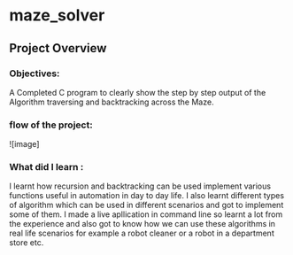 # maze_solver

## Project Overview

### Objectives:
A Completed C program to clearly show the step by step output of the Algorithm traversing and backtracking across the Maze.

### flow of the project:
![image]


### What did I learn :
I learnt how recursion and backtracking can be used implement various functions useful in automation in day to day life.
I also learnt different types of algorithm which can be used in  different scenarios and got to implement some of them.
I made a live apllication in command line so learnt a lot from the experience and also got to know how we can use these algorithms in real life scenarios for example a robot cleaner or a robot in a department store etc.
